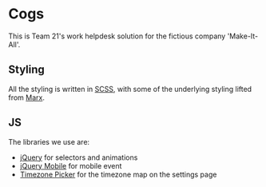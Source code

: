 # Cogs

This is Team 21's work helpdesk solution for the fictious company 'Make-It-All'.

## Styling

All the styling is written in [SCSS](http://sass-lang.com), with some of the underlying styling lifted from [Marx](https://github.com/mblode/marx).

## JS

The libraries we use are:
* [jQuery](https://jquery.com) for selectors and animations
* [jQuery Mobile](https://jquerymobile.com/) for mobile event
* [Timezone Picker](https://github.com/dosx/timezone-picker) for the timezone map on the settings page
